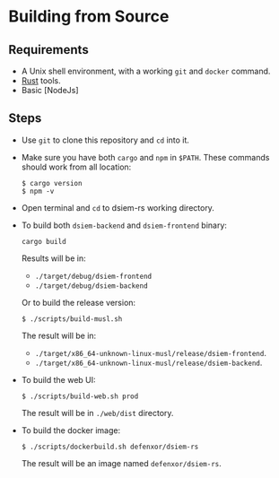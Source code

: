 # Building from Source

## Requirements

- A Unix shell environment, with a working `git` and `docker` command.
- [Rust](https://www.rust-lang.org/tools/install) tools.
- Basic [NodeJs] 

## Steps

- Use `git` to clone this repository and `cd` into it.

- Make sure you have both `cargo` and `npm` in `$PATH`. These commands should work from all location:
  
  ```shell
  $ cargo version
  $ npm -v
  ```

- Open terminal and `cd` to dsiem-rs working directory.

- To build both `dsiem-backend` and `dsiem-frontend` binary:

  ```shell
  cargo build
  ```
  Results will be in:
  - `./target/debug/dsiem-frontend`
  - `./target/debug/dsiem-backend`

  Or to build the release version:

  ```shell
  $ ./scripts/build-musl.sh
  ```
  
  The result will be in:
  - `./target/x86_64-unknown-linux-musl/release/dsiem-frontend`.
  - `./target/x86_64-unknown-linux-musl/release/dsiem-backend`.

- To build the web UI:
  
  ```shell
  $ ./scripts/build-web.sh prod
  ```
  The result will be in `./web/dist` directory.

- To build the docker image:

  ```shell
  $ ./scripts/dockerbuild.sh defenxor/dsiem-rs
  ```
  The result will be an image named `defenxor/dsiem-rs`.

